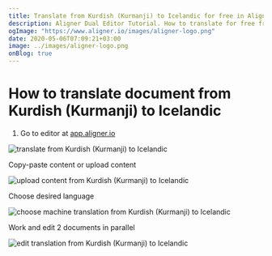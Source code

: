 ```yaml
---
title: Translate from Kurdish (Kurmanji) to Icelandic for free in Aligner Editor
description: Aligner Dual Editor Tutorial. How to translate for free from Kurdish (Kurmanji) to Icelandic. Aligner is multilingual document management platform. 
ogImage: "https://www.aligner.io/images/aligner-logo.png"
date: 2020-05-06T07:09:21+03:00
image: ../images/aligner-logo.png
onBlog: true
---
```


# How to translate document from Kurdish (Kurmanji) to Icelandic

1. Go to editor at [app.aligner.io](https://app.aligner.io "Aligner App web page")

![translate from Kurdish (Kurmanji) to Icelandic](../aligner-blank-editor.png "translate from Kurdish (Kurmanji) to Icelandic")

Copy-paste content or upload content

![upload content from Kurdish (Kurmanji) to Icelandic](../aligner-uploaded-document.png "upload content from Kurdish (Kurmanji) to Icelandic")

Choose desired language

![choose machine translation from Kurdish (Kurmanji) to Icelandic](../aligner-language-dropdown.png "choose machine translation from Kurdish (Kurmanji) to Icelandic")

Work and edit 2 documents in parallel

![edit translation from Kurdish (Kurmanji) to Icelandic](../aligner-double-sitded-editor.png "edit translation from Kurdish (Kurmanji) to Icelandic")

